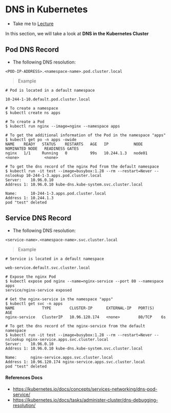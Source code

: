 # DNS in Kubernetes

  - Take me to [Lecture](https://kodekloud.com/courses/certified-kubernetes-administrator-with-practice-tests/lectures/9808287)

In this section, we will take a look at **DNS in the Kubernetes Cluster**

## Pod DNS Record

- The following DNS resolution:

```
<POD-IP-ADDRESS>.<namespace-name>.pod.cluster.local
```
> Example
```
# Pod is located in a default namespace

10-244-1-10.default.pod.cluster.local
```

```
# To create a namespace
$ kubectl create ns apps

# To create a Pod
$ kubectl run nginx --image=nginx --namespace apps

# To get the additional information of the Pod in the namespace "apps"
$ kubectl get po -n apps -owide
NAME    READY   STATUS    RESTARTS   AGE   IP           NODE     NOMINATED NODE   READINESS GATES
nginx   1/1     Running   0          99s   10.244.1.3   node01   <none>           <none>

# To get the dns record of the nginx Pod from the default namespace
$ kubectl run -it test --image=busybox:1.28 --rm --restart=Never -- nslookup 10-244-1-3.apps.pod.cluster.local
Server:    10.96.0.10
Address 1: 10.96.0.10 kube-dns.kube-system.svc.cluster.local

Name:      10-244-1-3.apps.pod.cluster.local
Address 1: 10.244.1.3
pod "test" deleted
```

## Service DNS Record

- The following DNS resolution:

```
<service-name>.<namespace-name>.svc.cluster.local
```
> Example
```
# Service is located in a default namespace

web-service.default.svc.cluster.local
```

```
# Expose the nginx Pod
$ kubectl expose pod nginx --name=nginx-service --port 80 --namespace apps
service/nginx-service exposed

# Get the nginx-service in the namespace "apps"
$ kubectl get svc -n apps
NAME            TYPE        CLUSTER-IP      EXTERNAL-IP   PORT(S)   AGE
nginx-service   ClusterIP   10.96.120.174   <none>        80/TCP    6s

# To get the dns record of the nginx-service from the default namespace
$ kubectl run -it test --image=busybox:1.28 --rm --restart=Never -- nslookup nginx-service.apps.svc.cluster.local
Server:    10.96.0.10
Address 1: 10.96.0.10 kube-dns.kube-system.svc.cluster.local

Name:      nginx-service.apps.svc.cluster.local
Address 1: 10.96.120.174 nginx-service.apps.svc.cluster.local
pod "test" deleted
```


#### References Docs

- https://kubernetes.io/docs/concepts/services-networking/dns-pod-service/
- https://kubernetes.io/docs/tasks/administer-cluster/dns-debugging-resolution/